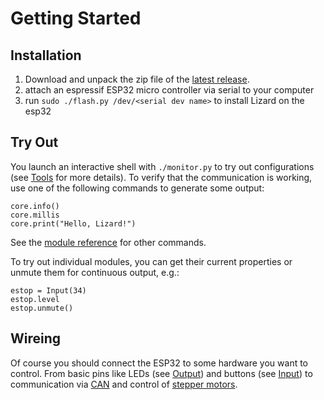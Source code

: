 # Getting Started

## Installation

1. Download and unpack the zip file of the [latest release](https://github.com/zauberzeug/lizard/releases).
2. attach an espressif ESP32 micro controller via serial to your computer
3. run `sudo ./flash.py /dev/<serial dev name>` to install Lizard on the esp32

## Try Out

You launch an interactive shell with `./monitor.py` to try out configurations (see [Tools](tools.md#serial-monitor) for more details).
To verify that the communication is working, use one of the following commands to generate some output:

    core.info()
    core.millis
    core.print("Hello, Lizard!")

See the [module reference](module_reference.md) for other commands.

To try out individual modules, you can get their current properties or unmute them for continuous output, e.g.:

    estop = Input(34)
    estop.level
    estop.unmute()

## Wireing

Of course you should connect the ESP32 to some hardware you want to control.
From basic pins like LEDs (see [Output](module_reference.md#output)) and buttons (see [Input](module_reference.md#input))
to communication via [CAN](module_reference.md#can-interface) and control of [stepper motors](module_reference.md#stepper-motor).
